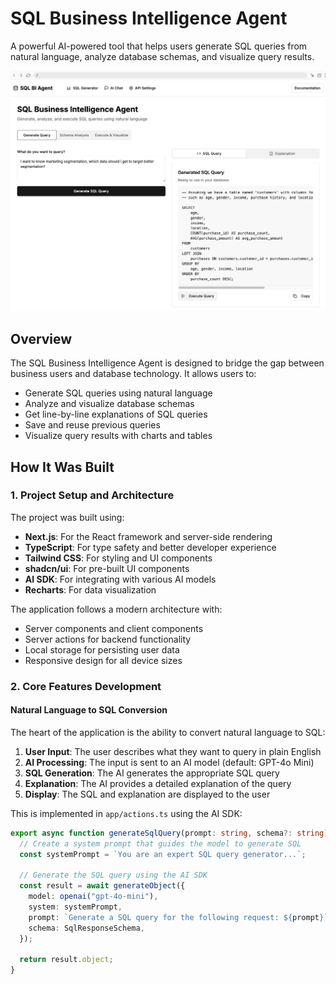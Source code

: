 # SQL Business Intelligence Agent

A powerful AI-powered tool that helps users generate SQL queries from natural language, analyze database schemas, and visualize query results.

![img](./images/sql-bi-agent.png)

## Overview

The SQL Business Intelligence Agent is designed to bridge the gap between business users and database technology. It allows users to:

- Generate SQL queries using natural language
- Analyze and visualize database schemas
- Get line-by-line explanations of SQL queries
- Save and reuse previous queries
- Visualize query results with charts and tables

## How It Was Built

### 1. Project Setup and Architecture

The project was built using:

- **Next.js**: For the React framework and server-side rendering
- **TypeScript**: For type safety and better developer experience
- **Tailwind CSS**: For styling and UI components
- **shadcn/ui**: For pre-built UI components
- **AI SDK**: For integrating with various AI models
- **Recharts**: For data visualization

The application follows a modern architecture with:

- Server components and client components
- Server actions for backend functionality
- Local storage for persisting user data
- Responsive design for all device sizes

### 2. Core Features Development

#### Natural Language to SQL Conversion

The heart of the application is the ability to convert natural language to SQL:

1. **User Input**: The user describes what they want to query in plain English
2. **AI Processing**: The input is sent to an AI model (default: GPT-4o Mini)
3. **SQL Generation**: The AI generates the appropriate SQL query
4. **Explanation**: The AI provides a detailed explanation of the query
5. **Display**: The SQL and explanation are displayed to the user

This is implemented in `app/actions.ts` using the AI SDK:

```typescript
export async function generateSqlQuery(prompt: string, schema?: string) {
  // Create a system prompt that guides the model to generate SQL
  const systemPrompt = `You are an expert SQL query generator...`;

  // Generate the SQL query using the AI SDK
  const result = await generateObject({
    model: openai("gpt-4o-mini"),
    system: systemPrompt,
    prompt: `Generate a SQL query for the following request: ${prompt}`,
    schema: SqlResponseSchema,
  });

  return result.object;
}
```
